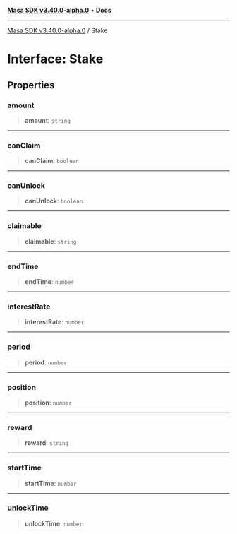 [**Masa SDK v3.40.0-alpha.0**](../README.md) • **Docs**

***

[Masa SDK v3.40.0-alpha.0](../globals.md) / Stake

# Interface: Stake

## Properties

### amount

> **amount**: `string`

***

### canClaim

> **canClaim**: `boolean`

***

### canUnlock

> **canUnlock**: `boolean`

***

### claimable

> **claimable**: `string`

***

### endTime

> **endTime**: `number`

***

### interestRate

> **interestRate**: `number`

***

### period

> **period**: `number`

***

### position

> **position**: `number`

***

### reward

> **reward**: `string`

***

### startTime

> **startTime**: `number`

***

### unlockTime

> **unlockTime**: `number`
